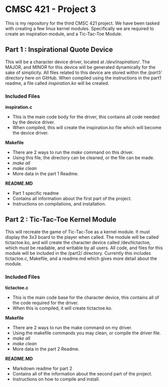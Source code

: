 # CMSC 421 - Project 3
This is my repository for the third CMSC 421 project. We have been tasked with creating a few linux kernel modules. Specifically we are required to create an inspiration module, and a Tic-Tac-Toe Module.


## Part 1 : Inspirational Quote Device  
This will be a character device driver, located at */dev/inspiration/*. The MAJOR, and MINOR for this device will be generated dynamically for the sake of simplicity. All files related to this device are stored within the */part1/* directory here on GitHub. When compiled using the instructions in the part1 readme, a file called *inspiration.ko* will be created. 

### Included Files
**inspiration.c**
- This is the main code body for the driver, this contains all code needed by the device driver.
- When compiled, this will create the inspiration.ko file which will become the device driver.  
  
**Makefile**
- There are 2 ways to run the *make* command on this driver.
- Using this file, the directory can be cleaned, or the file can be made.
- *make all*
- *make clean*
- More data in the part 1 Readme.  
  
**README.MD**
- Part 1 specific readme
- Contains all information about the first part of the project.
- Instructions on compilations, and installation.

## Part 2 : Tic-Tac-Toe Kernel Module  
This will recreate the game of Tic-Tac-Toe as a kernel module. It must display the 3x3 board to the player when called. The module will be called tictactoe.ko, and will create the character device called /dev/tictactoe, which must be readable, and writable by all users. All code, and files for this module will be included in the /part2/ directory. Currently this includes tictactoe.c, Makefile, and a readme.md which gives more detail about the module.

### Included Files
**tictactoe.c**  
- This is the main code base for the character device, this contains all of the code required for the driver.
- When this is compiled, it will create tictactoe.ko.
  
**Makefile**  
- There are 2 ways to run the make command on my driver.
- Using the makefile commands you may clean, or compile the driver file.
- *make all*
- *make clean*
- More data in the part 2 Readme.
  
**README.MD**  
- Markdown readme for part 2
- Contains all of the information about the second part of the project.
- Instructions on how to compile and install.
